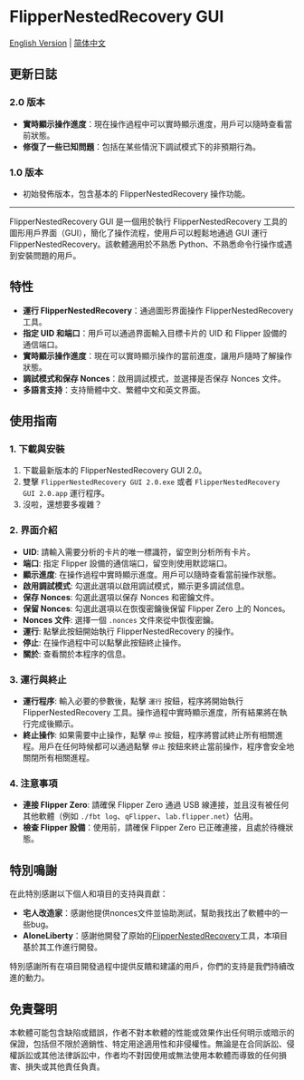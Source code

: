 # FlipperNestedRecovery GUI

[English Version](README.md) | [简体中文](README_CN.md)

## 更新日誌

### 2.0 版本
- **實時顯示操作進度**：現在操作過程中可以實時顯示進度，用戶可以隨時查看當前狀態。
- **修復了一些已知問題**：包括在某些情況下調試模式下的非預期行為。

### 1.0 版本
- 初始發佈版本，包含基本的 FlipperNestedRecovery 操作功能。

---

FlipperNestedRecovery GUI 是一個用於執行 FlipperNestedRecovery 工具的圖形用戶界面（GUI），簡化了操作流程，使用戶可以輕鬆地通過 GUI 運行 FlipperNestedRecovery。該軟體適用於不熟悉 Python、不熟悉命令行操作或遇到安裝問題的用戶。

## 特性

- **運行 FlipperNestedRecovery**：通過圖形界面操作 FlipperNestedRecovery 工具。
- **指定 UID 和端口**：用戶可以通過界面輸入目標卡片的 UID 和 Flipper 設備的通信端口。
- **實時顯示操作進度**：現在可以實時顯示操作的當前進度，讓用戶隨時了解操作狀態。
- **調試模式和保存 Nonces**：啟用調試模式，並選擇是否保存 Nonces 文件。
- **多語言支持**：支持簡體中文、繁體中文和英文界面。

## 使用指南

### 1. 下載與安裝

1. 下載最新版本的 FlipperNestedRecovery GUI 2.0。
2. 雙擊 `FlipperNestedRecovery GUI 2.0.exe` 或者 `FlipperNestedRecovery GUI 2.0.app` 運行程序。
3. 沒啦，還想要多複雜？

### 2. 界面介紹

- **UID**: 請輸入需要分析的卡片的唯一標識符，留空則分析所有卡片。
- **端口**: 指定 Flipper 設備的通信端口，留空則使用默認端口。
- **顯示進度**: 在操作過程中實時顯示進度。用戶可以隨時查看當前操作狀態。
- **啟用調試模式**: 勾選此選項以啟用調試模式，顯示更多調試信息。
- **保存 Nonces**: 勾選此選項以保存 Nonces 和密鑰文件。
- **保留 Nonces**: 勾選此選項以在恢復密鑰後保留 Flipper Zero 上的 Nonces。
- **Nonces 文件**: 選擇一個 `.nonces` 文件來從中恢復密鑰。
- **運行**: 點擊此按鈕開始執行 FlipperNestedRecovery 的操作。
- **停止**: 在操作過程中可以點擊此按鈕終止操作。
- **關於**: 查看關於本程序的信息。

### 3. 運行與終止

- **運行程序**: 輸入必要的參數後，點擊 `運行` 按鈕，程序將開始執行 FlipperNestedRecovery 工具。操作過程中實時顯示進度，所有結果將在執行完成後顯示。
- **終止操作**: 如果需要中止操作，點擊 `停止` 按鈕，程序將嘗試終止所有相關進程。用戶在任何時候都可以通過點擊 `停止` 按鈕來終止當前操作，程序會安全地關閉所有相關進程。

### 4. 注意事項

- **連接 Flipper Zero**: 請確保 Flipper Zero 通過 USB 線連接，並且沒有被任何其他軟體（例如 `./fbt log`、`qFlipper`、`lab.flipper.net`）佔用。
- **檢查 Flipper 設備**：使用前，請確保 Flipper Zero 已正確連接，且處於待機狀態。

## 特別鳴謝

在此特別感謝以下個人和項目的支持與貢獻：

- **宅人改造家**：感謝他提供nonces文件並協助測試，幫助我找出了軟體中的一些bug。
- **AloneLiberty**：感謝他開發了原始的[FlipperNestedRecovery](https://github.com/AloneLiberty/FlipperNestedRecovery)工具，本項目基於其工作進行開發。

特別感謝所有在項目開發過程中提供反饋和建議的用戶，你們的支持是我們持續改進的動力。

## 免責聲明

本軟體可能包含缺陷或錯誤，作者不對本軟體的性能或效果作出任何明示或暗示的保證，包括但不限於適銷性、特定用途適用性和非侵權性。無論是在合同訴訟、侵權訴訟或其他法律訴訟中，作者均不對因使用或無法使用本軟體而導致的任何損害、損失或其他責任負責。